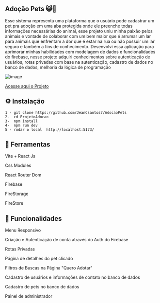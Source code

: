 ## Adoção Pets 😺🐶

Esse sistema representa uma plataforma que o usuário pode cadastrar um pet pra adoção em uma aba protegida onde ele preenche todas informações necessárias do animal, esse projeto uniu minha paixão pelos animais e vontade de colaborar com um bem maior que é arrumar um lar para animais que enfrentam a dor que é estar na rua ou não possuir um lar seguro e também a fins de conhecimento. Desenvolvi essa aplicação para aprimorar minhas habilidades com modelagem de dados e funcionalidades do firebase, nesse projeto adquiri conhecimentos sobre autenticação de usuários, rotas privadas com base na autenticação, cadastro de dados no banco de dados, melhoria da lógica de programação

![image](https://github.com/user-attachments/assets/3e669e73-1fcb-4941-bd7c-006405dee9be)


<a href="https://projetoadocaopet.netlify.app/">Acesse aqui o Projeto</a>

## ⚙ Instalação

    1 - git clone https://github.com/JeanCsantos7/AdocaoPets
    2-  cd ProjetoAdocao
    3-  npm install
    4-  npm run dev
    5 - rodar o local  http://localhost:5173/



## 🔨 Ferramentas

Vite + React Js

Css Modules

React Router Dom

Firebase

FireStorage

FireStore


## 🧠 Funcionalidades


Menu Responsivo

Criação e Autenticação de conta através do Auth do Firebase

Rotas Privadas

Página de detalhes do pet clicado

Filtros de Buscas na Página "Quero Adotar"

Cadastro de usuários e informações de contato no banco de dados

Cadastro de pets no banco de dados

Painel de administrador
